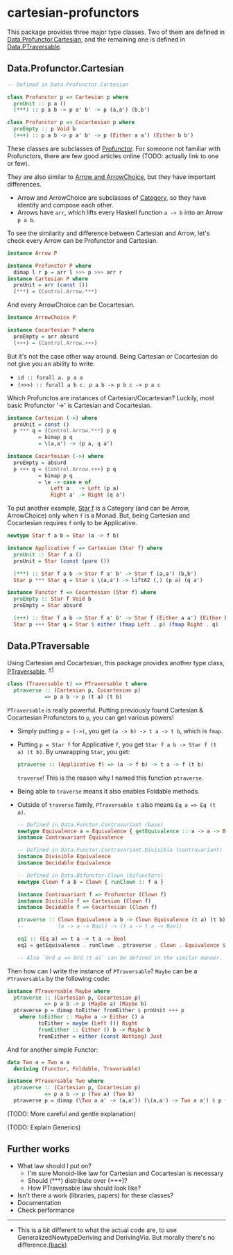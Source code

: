 # cartesian-profunctors

This package provides three major type classes. Two of them are defined in [Data.Profunctor.Cartesian](src/Data/Profunctor/Cartesian.hs), and the remaining one is defined in [Data.PTraversable](src/Data/PTraversable.hs).

## Data.Profunctor.Cartesian

```haskell
-- Defined in Data.Profunctor.Cartesian

class Profunctor p => Cartesian p where
  proUnit :: p a ()
  (***) :: p a b -> p a' b' -> p (a,a') (b,b')

class Profunctor p => Cocartesian p where
  proEmpty :: p Void b
  (+++) :: p a b -> p a' b' -> p (Either a a') (Either b b')
```

These classes are subclasses of [Profunctor](http://hackage.haskell.org/package/profunctors-5.5/docs/Data-Profunctor.html). For someone not familiar with Profunctors, there are few good articles online (TODO: actually link to one or few).

They are also similar to [Arrow and ArrowChoice](http://hackage.haskell.org/package/base-4.12.0.0/docs/Control-Arrow.html), but they have important differences.

* Arrow and ArrowChoice are subclasses of [Category](http://hackage.haskell.org/package/base-4.12.0.0/docs/Control-Category.html#t:Category), so they have identity and compose each other.
* Arrows have `arr`, which lifts every Haskell function `a -> b` into an Arrow `p a b`.

To see the similarity and difference between Cartesian and Arrow, let's check every Arrow can be Profunctor and Cartesian.

```haskell
instance Arrow P

instance Profunctor P where
  dimap l r p = arr l >>> p >>> arr r
instance Cartesian P where
  proUnit = arr (const ())
  (***) = (Control.Arrow.***)
```

And every ArrowChoice can be Cocartesian.

```haskell
instance ArrowChoice P

instance Cocartesian P where
  proEmpty = arr absurd
  (+++) = (Control.Arrow.+++)
```

But it's not the case other way around. Being Cartesian or Cocartesian do not give you an ability to write:

* `id :: forall a. p a a`
* `(>>>) :: forall a b c. p a b -> p b c -> p a c`

Which Profunctos are instances of Cartesian/Cocartesian?
Luckily, most basic Profunctor '->' is Cartesian and Cocartesian.

```haskell
instance Cartesian (->) where
  proUnit = const ()
  p *** q = (Control.Arrow.***) p q
          = bimap p q
          = \(a,a') -> (p a, q a')

instance Cocartesian (->) where
  proEmpty = absurd
  p +++ q = (Control.Arrow.+++) p q
          = bimap p q
          = \e -> case e of
              Left a   -> Left (p a)
              Right a' -> Right (q a')
```

To put another example, [Star f](http://hackage.haskell.org/package/profunctors-5.5/docs/Data-Profunctor.html#t:Star) is a Category (and can be Arrow, ArrowChoice) only when `f` is a Monad.
But, being Cartesian and Cocartesian requires `f` only to be Applicative.

```haskell
newtype Star f a b = Star (a -> f b)

instance Applicative f => Cartesian (Star f) where
  proUnit :: Star f a ()
  proUnit = Star (const (pure ())

  (***) :: Star f a b -> Star f a' b' -> Star f (a,a') (b,b')
  Star p *** Star q = Star $ \(a,a') -> liftA2 (,) (p a) (q a')

instance Functor f => Cocartesian (Star f) where
  proEmpty :: Star f Void b
  proEmpty = Star absurd

  (+++) :: Star f a b -> Star f a' b' -> Star f (Either a a') (Either b b')
  Star p +++ Star q = Star $ either (fmap Left . p) (fmap Right . q)
```

## Data.PTraversable

Using Cartesian and Cocartesian, this package provides another type class, [PTraversable](src/Data/PTraversable.hs). <sup><a id="fn1a" href="#fn1">*1</a></sup>

```haskell
class (Traversable t) => PTraversable t where
  ptraverse :: (Cartesian p, Cocartesian p)
            => p a b -> p (t a) (t b)
```

`PTraversable` is really powerful. Putting previously found Cartesian & Cocartesian Profunctors to `p`, you can get various powers!

* Simply putting `p = (->)`, you get `(a -> b) -> t a -> t b`, which is `fmap`.
* Putting `p = Star f` for Applicative `f`, you get `Star f a b -> Star f (t a) (t b)`. By unwrapping `Star`, you get:

  ```haskell
  ptraverse :: (Applicative f) => (a -> f b) -> t a -> f (t b)
  ```

  `traverse`! This is the reason why I named this function `ptraverse`.

* Being able to `traverse` means it also enables Foldable methods.
* Outside of `traverse` family, `PTraversable t` also means `Eq a => Eq (t a)`.

  ```haskell
  -- Defined in Data.Functor.Contravariant (base)
  newtype Equivalence a = Equivalence { getEquivalence :: a -> a -> Bool }
  instance Contravariant Equivalence

  -- Defined in Data.Functor.Contravariant.Divisible (contravariant)
  instance Divisible Equivalence
  instance Decidable Equivalence
  
  -- Defined in Data.Bifunctor.Clown (bifunctors)
  newtype Clown f a b = Clown { runClown :: f a }

  instance Contravariant f => Profunctor (Clown f)
  instance Divisible f => Cartesian (Clown f)
  instance Decidable f => Cocartesian (Clown f)
  
  ptraverse :: Clown Equivalence a b -> Clown Equivalence (t a) (t b)
  --           (a -> a -> Bool) -> (t a -> t a -> Bool)
  
  eq1 :: (Eq a) => t a -> t a -> Bool
  eq1 = getEquivalence . runClown . ptraverse . Clown . Equivalence $ (==)

  -- Also `Ord a => Ord (t a)` can be defined in the similar manner.
  ```

Then how can I write the instance of `PTraversable`? `Maybe` can be a `PTraversable` by the following code:

```haskell
instance PTraversable Maybe where
  ptraverse :: (Cartesian p, Cocartesian p)
            => p a b -> p (Maybe a) (Maybe b)
  ptraverse p = dimap toEither fromEither $ proUnit +++ p
    where toEither :: Maybe a -> Either () a
          toEither = maybe (Left ()) Right
          fromEither :: Either () b -> Maybe b
          fromEither = either (const Nothing) Just
```

And for another simple Functor:

```haskell
data Two a = Two a a
  deriving (Functor, Foldable, Traversable)

instance PTraversable Two where
  ptraverse :: (Cartesian p, Cocartesian p)
            => p a b -> p (Two a) (Two b)
  ptraverse p = dimap (\Two a a' -> (a,a')) (\(a,a') -> Two a a') $ p *** p
```

(TODO: More careful and gentle explanation)

(TODO: Explain Generics)

## Further works

* What law should I put on?
  * I'm sure Monoid-like law for Cartesian and Cocartesian is necessary
  * Should (***) distribute over (+++)?
  * How PTraversable law should look like?
* Isn't there a work (libraries, papers) for these classes?
* Documentation
* Check performance

--------

* <a id="fn1">This is a bit different to what the actual code are, to use  GeneralizedNewtypeDeriving and DerivingVia. But morally there's no difference.</a><a href="#fn1a">(back)</a>
